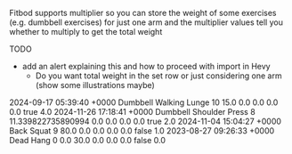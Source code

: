 Fitbod supports multiplier so you can store the weight of some exercises (e.g. dumbbell exercises) for just one arm and the multiplier values ​​tell you whether to multiply to get the total weight

TODO
- add an alert explaining this and how to proceed with import in Hevy
  - Do you want total weight in the set row or just considering one arm (show some illustrations maybe)


2024-09-17 05:39:40 +0000	Dumbbell Walking Lunge	 10	15.0	0.0	0.0	0.0	0.0	true		 4.0
2024-11-26 17:18:41 +0000	Dumbbell Shoulder Press	 8	11.339822735890994	0.0	0.0	0.0	0.0	true		 2.0
2024-11-04 15:04:27 +0000	Back Squat	 9	80.0	0.0	0.0	0.0	0.0	false		 1.0
2023-08-27 09:26:33 +0000	Dead Hang	 0	0.0	30.0	0.0	0.0	0.0	false		 0.0